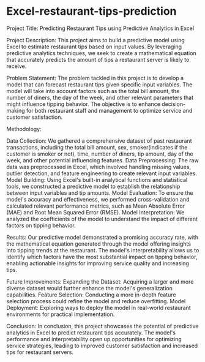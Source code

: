 # Excel-restaurant-tips-prediction
Project Title: Predicting Restaurant Tips using Predictive Analytics in Excel

Project Description:
This project aims to build a predictive model using Excel to estimate restaurant tips based on input values. By leveraging predictive analytics techniques, we seek to create a mathematical equation that accurately predicts the amount of tips a restaurant server is likely to receive.

Problem Statement:
The problem tackled in this project is to develop a model that can forecast restaurant tips given specific input variables. The model will take into account factors such as the total bill amount, the number of diners, the day of the week, and other relevant parameters that might influence tipping behavior. The objective is to enhance decision-making for both restaurant staff and management to optimize service and customer satisfaction.

Methodology:

Data Collection: We gathered a comprehensive dataset of past restaurant transactions, including the total bill amount, sex, smoker(indicates if the customer is smoker or not), time, number of diners, tip amount, day of the week, and other potential influencing features.
Data Preprocessing: The raw data was preprocessed in Excel, which involved handling missing values, outlier detection, and feature engineering to create relevant input variables.
Model Building: Using Excel's built-in analytical functions and statistical tools, we constructed a predictive model to establish the relationship between input variables and tip amounts.
Model Evaluation: To ensure the model's accuracy and effectiveness, we performed cross-validation and calculated relevant performance metrics, such as Mean Absolute Error (MAE) and Root Mean Squared Error (RMSE).
Model Interpretation: We analyzed the coefficients of the model to understand the impact of different factors on tipping behavior.

Results:
Our predictive model demonstrated a promising accuracy rate, with the mathematical equation generated through the model offering insights into tipping trends at the restaurant. The model's interpretability allows us to identify which factors have the most substantial impact on tipping behavior, enabling actionable insights for improving service quality and increasing tips.

Future Improvements:
Expanding the Dataset: Acquiring a larger and more diverse dataset would further enhance the model's generalization capabilities.
Feature Selection: Conducting a more in-depth feature selection process could refine the model and reduce overfitting.
Model Deployment: Exploring ways to deploy the model in real-world restaurant environments for practical implementation.

Conclusion:
In conclusion, this project showcases the potential of predictive analytics in Excel to predict restaurant tips accurately. The model's performance and interpretability open up opportunities for optimizing service strategies, leading to improved customer satisfaction and increased tips for restaurant servers.
